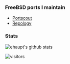 ### FreeBSD ports I maintain
* [Portscout](https://portscout.freebsd.org/ehaupt@freebsd.org.html)
* [Repology](https://repology.org/projects/?search=&maintainer=ehaupt%40freebsd.org&category=&inrepo=freebsd&notinrepo=&repos=&families=&repos_newest=&families_newest=)

### Stats
![ehaupt's github stats](https://github-readme-stats.vercel.app/api?username=ehaupt&show_icons=true&hide_border=true)

![visitors](https://visitor-badge.glitch.me/badge?page_id=ehaupt.count_visitors)
